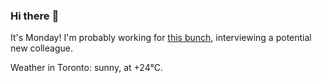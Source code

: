 ### Hi there :wave:

It's Monday! I'm probably working for [this bunch](https://github.com/kohofinancial), interviewing a potential new colleague.

Weather in Toronto: sunny, at +24°C.
